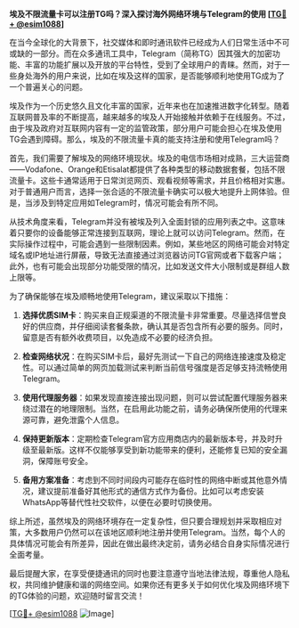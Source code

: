 **埃及不限流量卡可以注册TG吗？深入探讨海外网络环境与Telegram的使用 [[TG💪+ @esim1088](https://t.me/s/esim1088)]**

在当今全球化的大背景下，社交媒体和即时通讯软件已经成为人们日常生活中不可或缺的一部分。而在众多通讯工具中，Telegram（简称TG）因其强大的加密功能、丰富的功能扩展以及开放的平台特性，受到了全球用户的青睐。然而，对于一些身处海外的用户来说，比如在埃及这样的国家，是否能够顺利地使用TG成为了一个普遍关心的问题。

埃及作为一个历史悠久且文化丰富的国家，近年来也在加速推进数字化转型。随着互联网普及率的不断提高，越来越多的埃及人开始接触并依赖于在线服务。不过，由于埃及政府对互联网内容有一定的监管政策，部分用户可能会担心在埃及使用TG会遇到障碍。那么，埃及的不限流量卡真的能支持注册和使用Telegram吗？

首先，我们需要了解埃及的网络环境现状。埃及的电信市场相对成熟，三大运营商——Vodafone、Orange和Etisalat都提供了各种类型的移动数据套餐，包括不限流量卡。这些卡通常适用于日常浏览网页、观看视频等需求，并且价格相对实惠。对于普通用户而言，选择一张合适的不限流量卡确实可以极大地提升上网体验。但是，当涉及到特定应用如Telegram时，情况可能会有所不同。

从技术角度来看，Telegram并没有被埃及列入全面封锁的应用列表之中。这意味着只要你的设备能够正常连接到互联网，理论上就可以访问Telegram。然而，在实际操作过程中，可能会遇到一些限制因素。例如，某些地区的网络可能会对特定域名或IP地址进行屏蔽，导致无法直接通过浏览器访问TG官网或者下载客户端；此外，也有可能会出现部分功能受限的情况，比如发送文件大小限制或是群组人数上限等。

为了确保能够在埃及顺畅地使用Telegram，建议采取以下措施：

1. **选择优质SIM卡**：购买来自正规渠道的不限流量卡非常重要。尽量选择信誉良好的供应商，并仔细阅读套餐条款，确认其是否包含所有必要的服务。同时，留意是否有额外收费项目，以免造成不必要的经济负担。

2. **检查网络状况**：在购买SIM卡后，最好先测试一下自己的网络连接速度及稳定性。可以通过简单的网页加载测试来判断当前信号强度是否足够支持流畅使用Telegram。

3. **使用代理服务器**：如果发现直接连接出现问题，则可以尝试配置代理服务器来绕过潜在的地理限制。当然，在启用此功能之前，请务必确保所使用的代理来源可靠，避免泄露个人信息。

4. **保持更新版本**：定期检查Telegram官方应用商店内的最新版本号，并及时升级至最新版。这样不仅能够享受到新功能带来的便利，还能修复已知的安全漏洞，保障账号安全。

5. **备用方案准备**：考虑到不同时间段内可能存在临时性的网络中断或其他意外情况，建议提前准备好其他形式的通信方式作为备份。比如可以考虑安装WhatsApp等替代性社交软件，以便在必要时切换使用。

综上所述，虽然埃及的网络环境存在一定复杂性，但只要合理规划并采取相应对策，大多数用户仍然可以在该地区顺利地注册并使用Telegram。当然，每个人的具体情况可能会有所差异，因此在做出最终决定前，请务必结合自身实际情况进行全面考量。

最后提醒大家，在享受便捷通讯的同时也要注意遵守当地法律法规，尊重他人隐私权，共同维护健康和谐的网络空间。如果你还有更多关于如何优化埃及网络环境下的TG体验的问题，欢迎随时留言交流！

[[TG💪+ @esim1088](https://t.me/s/esim1088) ![Image](https://i.postimg.cc/4NQfJmqS/Snipaste-2025-05-13-00-14-12.png)]
